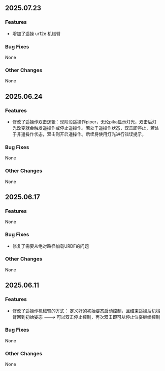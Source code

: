 ## 2025.07.23
### Features
- 增加了遥操 ur12e 机械臂

### Bug Fixes
None

### Other Changes
None

## 2025.06.24
### Features
- 修改了遥操作双击逻辑：现阶段遥操作piper，无论pika显示灯光，双击后灯光改变就会触发遥操作或停止遥操作。若处于遥操作状态，双击即停止，若处于非遥操作状态，双击则开启遥操作。后续将使用灯光进行错误提示。

### Bug Fixes
None

### Other Changes
None

## 2025.06.17
### Features
None

### Bug Fixes
- 修复了需要从绝对路径加载URDF的问题

### Other Changes
None

## 2025.06.11
### Features
- 修改了遥操作机械臂的方式： 定义好的初始姿态启动控制，且结束遥操后机械臂回到初始姿态 ---> 可以双击停止控制，再次双击即可从停止位姿继续控制

### Bug Fixes
None

### Other Changes
None
